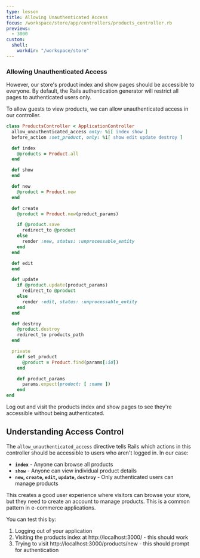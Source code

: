 ```yaml
---
type: lesson
title: Allowing Unauthenticated Access
focus: /workspace/store/app/controllers/products_controller.rb
previews:
  - 3000
custom:
  shell:
    workdir: "/workspace/store"
---
```


### Allowing Unauthenticated Access

However, our store's product index and show pages should be accessible to everyone. By default, the Rails authentication generator will restrict all pages to authenticated users only.

To allow guests to view products, we can allow unauthenticated access in our controller.

```ruby ins={2}
class ProductsController < ApplicationController
  allow_unauthenticated_access only: %i[ index show ]
  before_action :set_product, only: %i[ show edit update destroy ]

  def index
    @products = Product.all
  end

  def show
  end

  def new
    @product = Product.new
  end

  def create
    @product = Product.new(product_params)

    if @product.save
      redirect_to @product
    else
      render :new, status: :unprocessable_entity
    end
  end

  def edit
  end

  def update
    if @product.update(product_params)
      redirect_to @product
    else
      render :edit, status: :unprocessable_entity
    end
  end

  def destroy
    @product.destroy
    redirect_to products_path
  end

  private
    def set_product
      @product = Product.find(params[:id])
    end

    def product_params
      params.expect(product: [ :name ])
    end
end
```

Log out and visit the products index and show pages to see they're accessible without being authenticated.

## Understanding Access Control

The `allow_unauthenticated_access` directive tells Rails which actions in this controller should be accessible to users who aren't logged in. In our case:

- **`index`** - Anyone can browse all products
- **`show`** - Anyone can view individual product details
- **`new`, `create`, `edit`, `update`, `destroy`** - Only authenticated users can manage products

This creates a good user experience where visitors can browse your store, but they need to create an account to manage products. This is a common pattern in e-commerce applications.

You can test this by:

1. Logging out of your application
2. Visiting the products index at http://localhost:3000/ - this should work
3. Trying to visit http://localhost:3000/products/new - this should prompt for authentication